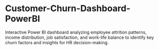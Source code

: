 # Customer-Churn-Dashboard-PowerBI
Interactive Power BI dashboard analyzing employee attrition patterns, income distribution, job satisfaction, and work-life balance to identify key churn factors and insights for HR decision-making.
